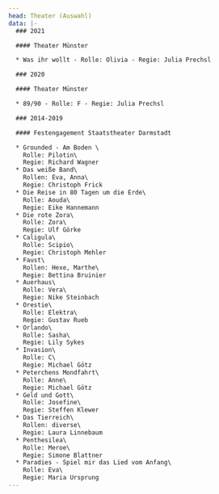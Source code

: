 ```yaml
---
head: Theater (Auswahl)
data: |-
  ### 2021

  #### Theater Münster

  * Was ihr wollt - Rolle: Olivia - Regie: Julia Prechsl

  ### 2020

  #### Theater Münster

  * 89/90 - Rolle: F - Regie: Julia Prechsl

  ### 2014-2019

  #### Festengagement Staatstheater Darmstadt

  * Grounded - Am Boden \
    Rolle: Pilotin\
    Regie: Richard Wagner
  * Das weiße Band\
    Rollen: Eva, Anna\
    Regie: Christoph Frick
  * Die Reise in 80 Tagen um die Erde\
    Rolle: Aouda\
    Regie: Eike Hannemann
  * Die rote Zora\
    Rolle: Zora\
    Regie: Ulf Görke
  * Caligula\
    Rolle: Scipio\
    Regie: Christoph Mehler
  * Faust\
    Rollen: Hexe, Marthe\
    Regie: Bettina Bruinier
  * Auerhaus\
    Rolle: Vera\
    Regie: Nike Steinbach
  * Orestie\
    Rolle: Elektra\
    Regie: Gustav Rueb
  * Orlando\
    Rolle: Sasha\
    Regie: Lily Sykes
  * Invasion\
    Rolle: C\
    Regie: Michael Götz
  * Peterchens Mondfahrt\
    Rolle: Anne\
    Regie: Michael Götz
  * Geld und Gott\
    Rolle: Josefine\
    Regie: Steffen Klewer
  * Das Tierreich\
    Rollen: diverse\
    Regie: Laura Linnebaum
  * Penthesilea\
    Rolle: Meroe\
    Regie: Simone Blattner
  * Paradies - Spiel mir das Lied vom Anfang\
    Rolle: Eva\
    Regie: Maria Ursprung
---
```

